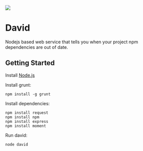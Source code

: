 <img src="https://raw.github.com/alanshaw/david/master/david.png"/>

David
=====

Nodejs based web service that tells you when your project npm dependencies are out of date.

Getting Started
---------------

Install [Node.js](http://nodejs.org/)

Install grunt:

	npm install -g grunt

Install dependencies:

	npm install request
	npm install npm
	npm install express
	npm install moment

Run david:

	node david


